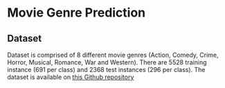 # Movie Genre Prediction

## Dataset

Dataset is comprised of 8 different movie genres (Action, Comedy, Crime, Horror, Musical, Romance, War and Western). There are 5528 training instance (691 per class) and 2368 test instances (296 per class).
The dataset is available on [this Github repository](https://github.com/mesutgurlek/Movie-Category-Classification-from-Subtitles)
